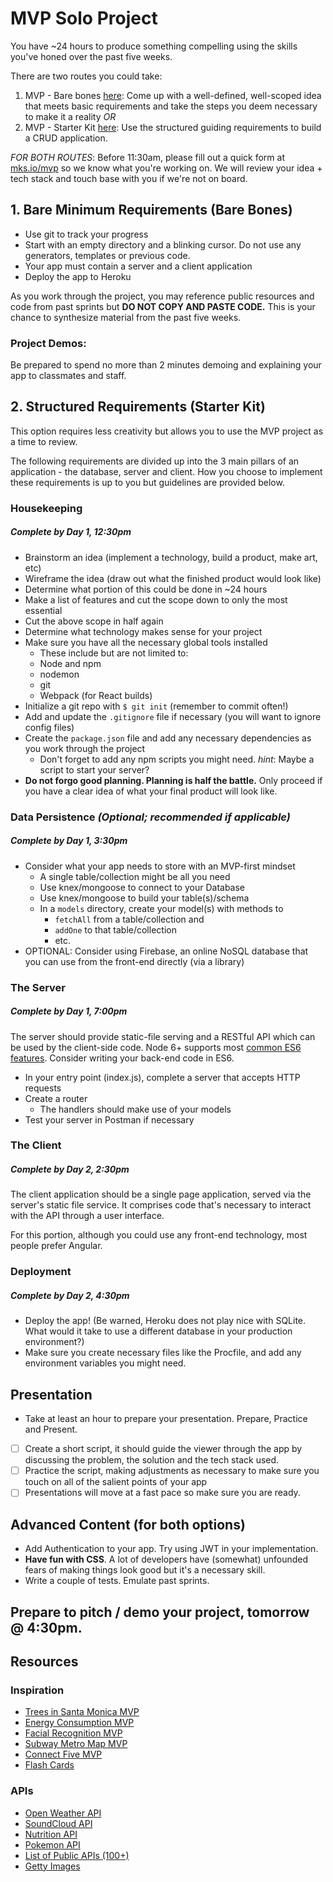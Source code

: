 # MVP Solo Project

You have ~24 hours to produce something compelling using the skills you've honed over the past five weeks.

There are two routes you could take:
1. MVP - Bare bones [here](https://github.com/hackreactor/hrnyc12-mvp): Come up with a well-defined, well-scoped idea that meets basic requirements and take the steps you deem necessary to make it a reality _OR_
2. MVP - Starter Kit [here](https://github.com/hackreactor/hrnyc12-mvp-starter): Use the structured guiding requirements to build a CRUD application.

_FOR BOTH ROUTES_: Before 11:30am, please fill out a quick form at [mks.io/mvp](http://mks.io/mvp) so we know what you're working on. We will review your idea + tech stack and touch base with you if we're not on board.

## 1. Bare Minimum Requirements (Bare Bones)

- Use git to track your progress 
- Start with an empty directory and a blinking cursor. Do not use any generators, templates or previous code.
- Your app must contain a server and a client application
- Deploy the app to Heroku

As you work through the project, you may reference public resources and code from past sprints but __DO NOT COPY AND PASTE CODE.__ This is your chance to synthesize material from the past five weeks. 

### Project Demos:

Be prepared to spend no more than 2 minutes demoing and explaining your app to classmates and staff.

## 2. Structured Requirements (Starter Kit)

This option requires less creativity but allows you to use the MVP project as a time to review.

The following requirements are divided up into the 3 main pillars of an application - the database, server and client. How you choose to implement these requirements is up to you but guidelines are provided below.

### Housekeeping
##### Complete by Day 1, 12:30pm 

- Brainstorm an idea (implement a technology, build a product, make art, etc)
- Wireframe the idea (draw out what the finished product would look like)
- Determine what portion of this could be done in ~24 hours
- Make a list of features and cut the scope down to only the most essential
- Cut the above scope in half again
- Determine what technology makes sense for your project
- Make sure you have all the necessary global tools installed
  - These include but are not limited to:
  - Node and npm
  - nodemon
  - git
  - Webpack (for React builds)
- Initialize a git repo with `$ git init` (remember to commit often!)
- Add and update the `.gitignore` file if necessary (you will want to ignore config files)
- Create the `package.json` file and add any necessary dependencies as you work through the project
  - Don't forget to add any npm scripts you might need. _hint_: Maybe a script to start your server?
- **Do not forgo good planning. Planning is half the battle.** Only proceed if you have a clear idea of what your final product will look like. 

### Data Persistence _(Optional; recommended if applicable)_
##### Complete by Day 1, 3:30pm

- Consider what your app needs to store with an MVP-first mindset
  - A single table/collection might be all you need
  - Use knex/mongoose to connect to your Database
  - Use knex/mongoose to build your table(s)/schema
  - In a `models` directory, create your model(s) with methods to
    - `fetchAll` from a table/collection and
    - `addOne` to that table/collection
    - etc.
- OPTIONAL: Consider using Firebase, an online NoSQL database that you can use from the front-end directly (via a library)

### The Server
##### Complete by Day 1, 7:00pm 

The server should provide static-file serving and a RESTful API which can be used by the client-side code. Node 6+ supports most [common ES6 features](http://kangax.github.io/compat-table/es6/#node6). Consider writing your back-end code in ES6.

- In your entry point (index.js), complete a server that accepts HTTP requests
- Create a router
  - The handlers should make use of your models
- Test your server in Postman if necessary

### The Client
##### Complete by Day 2, 2:30pm

The client application should be a single page application, served via the server's static file service. It comprises code that's necessary to interact with the API through a user interface.

For this portion, although you could use any front-end technology, most people prefer Angular. 

### Deployment
##### Complete by Day 2, 4:30pm

- Deploy the app! (Be warned, Heroku does not play nice with SQLite. What would it take to use a different database in your production environment?)
- Make sure you create necessary files like the Procfile, and add any environment variables you might need. 

## Presentation

- Take at least an hour to prepare your presentation. Prepare, Practice and Present.
- [ ] Create a short script, it should guide the viewer through the app by discussing the problem, the solution and the tech stack used.
- [ ] Practice the script, making adjustments as necessary to make sure you touch on all of the salient points of your app
- [ ] Presentations will move at a fast pace so make sure you are ready.

## Advanced Content (for both options)

- Add Authentication to your app. Try using JWT in your implementation.
- **Have fun with CSS**. A lot of developers have (somewhat) unfounded fears of making things look good but it's a necessary skill.
- Write a couple of tests. Emulate past sprints.

## **Prepare to pitch / demo your project, tomorrow @ 4:30pm.**

## Resources

### Inspiration

- [Trees in Santa Monica MVP](https://pure-brook-58155.herokuapp.com/)
- [Energy Consumption MVP](http://mtham8.github.io/DVUSEnergy/#panel2)
- [Facial Recognition MVP](http://www.dmusicb.com/)
- [Subway Metro Map MVP](http://metrom8.colinzarnegar.com/map)
- [Connect Five MVP](https://aqueous-island-89621.herokuapp.com/#/play)
- [Flash Cards](https://flashyourself.firebaseapp.com/)

### APIs

- [Open Weather API](http://openweathermap.org/api)
- [SoundCloud API](https://developers.soundcloud.com/docs/api/guide)
- [Nutrition API](https://developer.nutritionix.com/v1_1/quick-start/upc-scan)
- [Pokemon API](http://pokeapi.co/)
- [List of Public APIs (100+)](https://github.com/toddmotto/public-apis)
- [Getty Images](http://developers.gettyimages.com/en/)
